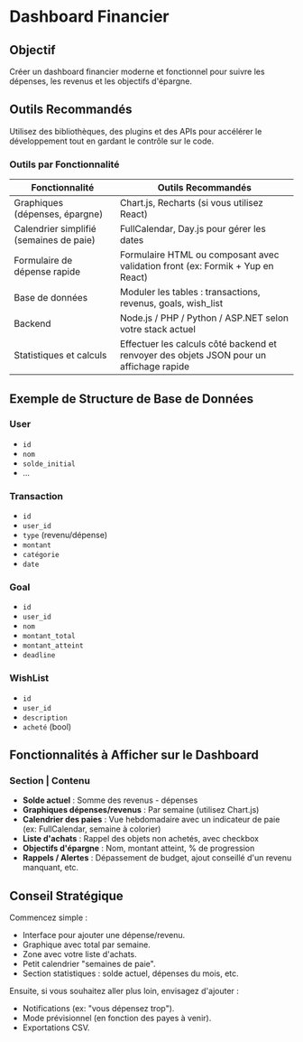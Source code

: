 # Dashboard Financier

## Objectif
Créer un dashboard financier moderne et fonctionnel pour suivre les dépenses, les revenus et les objectifs d'épargne.

## Outils Recommandés
Utilisez des bibliothèques, des plugins et des APIs pour accélérer le développement tout en gardant le contrôle sur le code.

### Outils par Fonctionnalité
| Fonctionnalité                     | Outils Recommandés                                   |
|------------------------------------|-----------------------------------------------------|
| Graphiques (dépenses, épargne)     | Chart.js, Recharts (si vous utilisez React)        |
| Calendrier simplifié (semaines de paie) | FullCalendar, Day.js pour gérer les dates          |
| Formulaire de dépense rapide        | Formulaire HTML ou composant avec validation front (ex: Formik + Yup en React) |
| Base de données                     | Moduler les tables : transactions, revenus, goals, wish_list |
| Backend                             | Node.js / PHP / Python / ASP.NET selon votre stack actuel |
| Statistiques et calculs             | Effectuer les calculs côté backend et renvoyer des objets JSON pour un affichage rapide |

## Exemple de Structure de Base de Données
### User
- `id`
- `nom`
- `solde_initial`
- ...

### Transaction
- `id`
- `user_id`
- `type` (revenu/dépense)
- `montant`
- `catégorie`
- `date`

### Goal
- `id`
- `user_id`
- `nom`
- `montant_total`
- `montant_atteint`
- `deadline`

### WishList
- `id`
- `user_id`
- `description`
- `acheté` (bool)

## Fonctionnalités à Afficher sur le Dashboard
### Section | Contenu
- **Solde actuel** : Somme des revenus - dépenses
- **Graphiques dépenses/revenus** : Par semaine (utilisez Chart.js)
- **Calendrier des paies** : Vue hebdomadaire avec un indicateur de paie (ex: FullCalendar, semaine à colorier)
- **Liste d'achats** : Rappel des objets non achetés, avec checkbox
- **Objectifs d'épargne** : Nom, montant atteint, % de progression
- **Rappels / Alertes** : Dépassement de budget, ajout conseillé d'un revenu manquant, etc.

## Conseil Stratégique
Commencez simple :
- Interface pour ajouter une dépense/revenu.
- Graphique avec total par semaine.
- Zone avec votre liste d'achats.
- Petit calendrier "semaines de paie".
- Section statistiques : solde actuel, dépenses du mois, etc.

Ensuite, si vous souhaitez aller plus loin, envisagez d'ajouter :
- Notifications (ex: "vous dépensez trop").
- Mode prévisionnel (en fonction des payes à venir).
- Exportations CSV.
